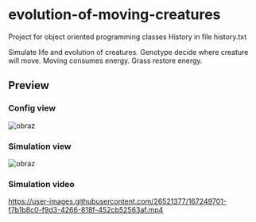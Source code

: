 # evolution-of-moving-creatures
Project for object oriented programming classes
History in file history.txt

Simulate life and evolution of creatures.
Genotype decide where creature will move.
Moving consumes energy.
Grass restore energy.


## Preview

### Config view
![obraz](https://user-images.githubusercontent.com/26521377/167249476-d8794363-16ae-48e1-a36c-9e07e807de70.png)

### Simulation view
![obraz](https://user-images.githubusercontent.com/26521377/167249619-b51adc4e-4e44-41b1-99ac-2038dd9b8ee9.png)

### Simulation video
https://user-images.githubusercontent.com/26521377/167249701-f7b1b8c0-f9d3-4266-818f-452cb52563af.mp4
